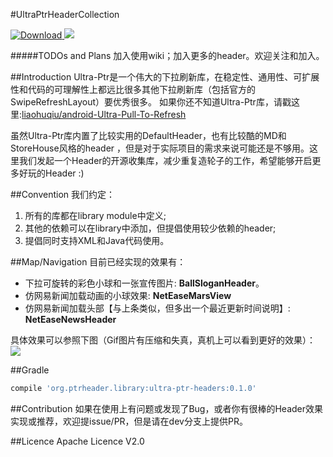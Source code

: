 #UltraPtrHeaderCollection

[ ![Download](https://api.bintray.com/packages/muyangmin/maven/ultra-ptr-headers/images/download.svg) ](https://bintray.com/muyangmin/maven/ultra-ptr-headers/_latestVersion)
<a href="http://www.methodscount.com/?lib=org.ptrheader.library%3Aultra-ptr-headers%3A0.2.0"><img src="https://img.shields.io/badge/Methods and size-136 | 19 KB-e91e63.svg"></img></a>

#####TODOs and Plans
加入使用wiki；加入更多的header。欢迎关注和加入。

##Introduction
Ultra-Ptr是一个伟大的下拉刷新库，在稳定性、通用性、可扩展性和代码的可理解性上都远比很多其他下拉刷新库（包括官方的SwipeRefreshLayout）要优秀很多。
如果你还不知道Ultra-Ptr库，请戳这里:[liaohuqiu/android-Ultra-Pull-To-Refresh](https://github.com/liaohuqiu/android-Ultra-Pull-To-Refresh)

虽然Ultra-Ptr库内置了比较实用的DefaultHeader，也有比较酷的MD和StoreHouse风格的header
，但是对于实际项目的需求来说可能还是不够用。这里我们发起一个Header的开源收集库，减少重复造轮子的工作，希望能够开启更多好玩的Header :)

##Convention
我们约定：  
1. 所有的库都在library module中定义;  
2. 其他的依赖可以在library中添加，但提倡使用较少依赖的header;  
3. 提倡同时支持XML和Java代码使用。

##Map/Navigation
目前已经实现的效果有：  
* 下拉可旋转的彩色小球和一张宣传图片: **BallSloganHeader**。  
* 仿网易新闻加载动画的小球效果: **NetEaseMarsView**  
* 仿网易新闻加载头部【与上条类似，但多出一个最近更新时间说明】: **NetEaseNewsHeader**  

具体效果可以参照下图（Gif图片有压缩和失真，真机上可以看到更好的效果）：  
![](https://github.com/Muyangmin/UltraPtrHeaderCollection/blob/master/Demo.gif)

##Gradle
```Groovy  
compile 'org.ptrheader.library:ultra-ptr-headers:0.1.0'
```

##Contribution
如果在使用上有问题或发现了Bug，或者你有很棒的Header效果实现或推荐，欢迎提issue/PR，但是请在dev分支上提供PR。

##Licence
Apache Licence V2.0